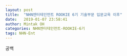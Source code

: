 ```yaml
---
layout: post
title:  "NHN엔터테인먼트 ROOKIE 6기 기술부문 입문교육 이후"
date:   2019-01-07 23:58:41
author: Mintak OH
categories: NHN엔터테인먼트-ROOKIE-6기
tags: NHN-Ent
---
```


공백
